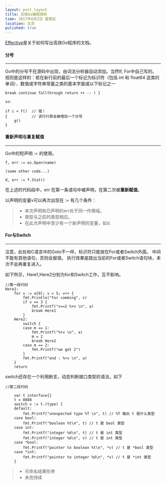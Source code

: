 ```yaml
---
layout: post_layout
title: 实效Go编程简析
time: 2017年6月2日 星期五
location: 北京
pulished: true
---
```


[Effective](https://go-zh.org/doc/effective_go.html)是关于如何写出高效Go程序的文档。


<!--break-->

#### **分号**

------

Go中的分号不在源码中出现，由词法分析器自动添加。当然If, For中自己写的。
规则是这样的：若在新行前的最后一个标记为标识符（包括 int 和 float64 这类的单词）、数值或字符串常量之类的基本字面或以下标记之一
```
break continue fallthrough return ++ -- ) }

so:

if i < f()  // 错！
{           // 该行行首会被增加一个分号
	g()
}

```

#### **重新声明与重复赋值**

-----


Go中的短声明 := 的使用。

```
f, err := os.Open(name)

(some other code...)

d, err := f.Stat()

```
在上述的代码段中，err 在第一条语句中被声明，在第二次被**重新赋值**。

以声明的变量v可以再次出现在 := 有几个条件：

> * 本次声明和已声明的err处于同一作用域。
> * 类型与之前的类型相应。
> * 在此次声明中至少有一个新声明的变量，如d.

#### **For与Switch**

-----

注意，此处和C语言中的Goto不一样，标识符只能放在For或者Switch外面。
中间不能有其他语句，否则会报错。
执行效果是跳出当前的For或者Switch语句块，本次不会再重复进入。

如下所示，Here1,Here2分别为for和Switch工作，互不影响。
```
//第一段代码
Here1:
	for v := a[0]; v < 5; v++ {
		fmt.Println("for comming", v)
		if v == 3 {
			fmt.Printf("v==2 %+v \n", a)
			break Here1
		}
	Here2:
		switch {
		case m == 1:
			fmt.Printf("%+v \n", a)
			m = 2
			break Here2
		case m == 2:
			fmt.Printf("we get 2")
		}
		fmt.Printf("end : %+v \n", a)
	}
	return
```

switch还存在一个利用断言，动态判断接口类型的语法，如下

```
//第二段代码

	var t interface{}
	t = 8888
	switch v := t.(type) {
	default:
		fmt.Printf("unexpected type %T \n", t) // %T 输出 t 是什么类型
	case bool:
		fmt.Printf("boolean %t\n", t) // t 是 bool 类型
	case int:
		fmt.Printf("integer %d\n", t) // t 是 int 类型
		fmt.Printf("integer %d\n", v) // t 是 int 类型
	case *bool:
		fmt.Printf("pointer to boolean %t\n", *v) // t 是 *bool 类型
	case *int:
		fmt.Printf("pointer to integer %d\n", *v) // t 是 *int 类型
	}

```


> * 可命名结果形参
> * 未完待续

